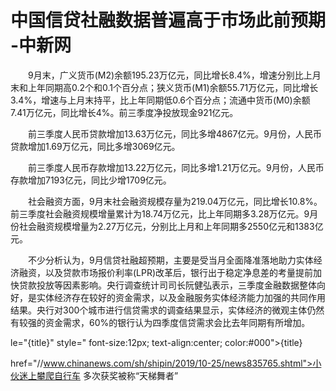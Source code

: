# 中国信贷社融数据普遍高于市场此前预期 -中新网

　　9月末，广义货币(M2)余额195.23万亿元，同比增长8.4%，增速分别比上月末和上年同期高0.2个和0.1个百分点；狭义货币(M1)余额55.71万亿元，同比增长3.4%，增速与上月末持平，比上年同期低0.6个百分点；流通中货币(M0)余额7.41万亿元，同比增长4%。前三季度净投放现金921亿元。

　　前三季度人民币贷款增加13.63万亿元，同比多增4867亿元。9月份，人民币贷款增加1.69万亿元，同比多增3069亿元。

　　前三季度人民币存款增加13.22万亿元，同比多增1.21万亿元。9月份，人民币存款增加7193亿元，同比少增1709亿元。

　　社会融资方面，9月末社会融资规模存量为219.04万亿元，同比增长10.8%。前三季度社会融资规模增量累计为18.74万亿元，比上年同期多3.28万亿元。9月份社会融资规模增量为2.27万亿元，分别比上月和上年同期多2550亿元和1383亿元。

　　不少分析认为，9月信贷社融超预期，主要是受当月全面降准落地助力实体经济融资，以及贷款市场报价利率(LPR)改革后，银行出于稳定净息差的考量提前加快贷款投放等因素影响。央行调查统计司司长阮健弘表示，三季度金融数据整体向好，是实体经济存在较好的资金需求，以及金融服务实体经济能力加强的共同作用结果。央行对300个城市进行信贷需求的调查结果显示，实体经济的微观主体仍然有较强的资金需求，60%的银行认为四季度信贷需求会比去年同期有所增加。

le="{title}" style=" font-size:12px; text-align:center; color:#000">{title}

href="//www.chinanews.com/sh/shipin/2019/10-25/news835765.shtml">小伙迷上攀爬自行车 多次获奖被称“天梯舞者”
